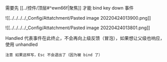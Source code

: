 需要先 [[../控件/顶层#^ewn66f|聚焦]] 才能 bind key down 事件

![[../../../../_Config/Attatchment/Pasted image 20220424013900.png]]


![[../../../../_Config/Attatchment/Pasted image 20220424013801.png]]

Handled 代表事件在此终止，不会再向上级反馈（冒泡），如果想让父级也响应，使用 unhandled

```ad-note
注意 如果这样写，Esc 不会退出了（因为被 bind 了）

```
